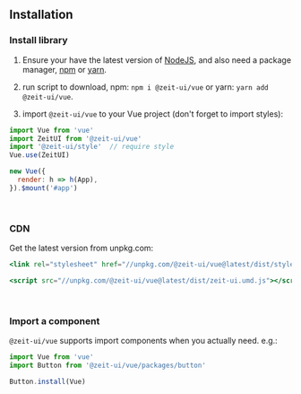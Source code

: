 ## Installation

### Install library
1. Ensure your have the latest version of [NodeJS](https://nodejs.org/en/download/), 
and also need a package manager, [npm](https://www.npmjs.com/) or [yarn](https://yarnpkg.com/).

2. run script to download, npm: `npm i @zeit-ui/vue` or yarn: `yarn add @zeit-ui/vue`.

3. import `@zeit-ui/vue` to your Vue project (don't forget to import styles):

```js
import Vue from 'vue'
import ZeitUI from '@zeit-ui/vue'
import '@zeit-ui/style'  // require style
Vue.use(ZeitUI)

new Vue({
  render: h => h(App),
}).$mount('#app')
```

<br>

### CDN
Get the latest version from unpkg.com:

```jsx
<link rel="stylesheet" href="//unpkg.com/@zeit-ui/vue@latest/dist/style.css">

<script src="//unpkg.com/@zeit-ui/vue@latest/dist/zeit-ui.umd.js"></script>
```

<br>

### Import a component

`@zeit-ui/vue` supports import components when you actually need. e.g.:

```js
import Vue from 'vue'
import Button from '@zeit-ui/vue/packages/button'

Button.install(Vue)
```

